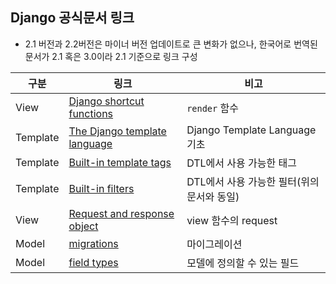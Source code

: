 ## Django 공식문서 링크

* 2.1 버전과 2.2버전은 마이너 버전 업데이트로 큰 변화가 없으나, 한국어로 번역된 문서가 2.1 혹은 3.0이라 2.1 기준으로 링크 구성

| 구분     | 링크                                                         | 비고                                       |
| -------- | ------------------------------------------------------------ | ------------------------------------------ |
| View     | [Django shortcut functions](https://docs.djangoproject.com/ko/2.1/topics/http/shortcuts/) | `render` 함수                              |
| Template | [The Django template language](https://docs.djangoproject.com/ko/2.1/ref/templates/language/) | Django Template Language 기초              |
| Template | [Built-in template tags](https://docs.djangoproject.com/ko/2.1/ref/templates/builtins/) | DTL에서 사용 가능한 태그                   |
| Template | [Built-in filters](https://docs.djangoproject.com/ko/2.1/ref/templates/builtins/#built-in-filter-reference) | DTL에서 사용 가능한 필터(위의 문서와 동일) |
| View     | [Request and response object](https://docs.djangoproject.com/ko/2.1/ref/request-response/#httprequest-objects) | view 함수의 request                        |
| Model    | [migrations](https://docs.djangoproject.com/ko/2.1/topics/migrations/) | 마이그레이션                               |
| Model    | [field types](https://docs.djangoproject.com/ko/2.1/ref/models/fields/#field-types) | 모델에 정의할 수 있는 필드                 |